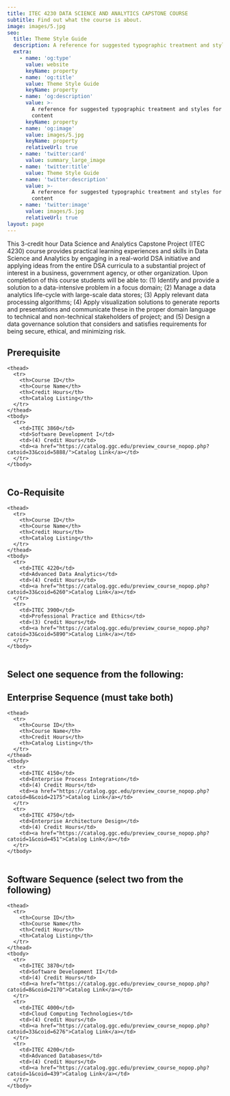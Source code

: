```yaml
---
title: ITEC 4230 DATA SCIENCE AND ANALYTICS CAPSTONE COURSE
subtitle: Find out what the course is about.
image: images/5.jpg
seo:
  title: Theme Style Guide
  description: A reference for suggested typographic treatment and styles for your content
  extra:
    - name: 'og:type'
      value: website
      keyName: property
    - name: 'og:title'
      value: Theme Style Guide
      keyName: property
    - name: 'og:description'
      value: >-
        A reference for suggested typographic treatment and styles for your
        content
      keyName: property
    - name: 'og:image'
      value: images/5.jpg
      keyName: property
      relativeUrl: true
    - name: 'twitter:card'
      value: summary_large_image
    - name: 'twitter:title'
      value: Theme Style Guide
    - name: 'twitter:description'
      value: >-
        A reference for suggested typographic treatment and styles for your
        content
    - name: 'twitter:image'
      value: images/5.jpg
      relativeUrl: true
layout: page
---
```


This 3-credit hour Data Science and Analytics Capstone Project (ITEC 4230) course provides practical learning experiences and skills in Data Science and Analytics by engaging in a real-world DSA initiative and applying ideas from the entire DSA curricula to a substantial project of interest in a business, government agency, or other organization. Upon completion of this course students will be able to: (1) Identify and provide a solution to a data-intensive problem in a focus domain; (2) Manage a data analytics life-cycle with large-scale data stores; (3) Apply relevant data processing algorithms; (4) Apply visualization solutions to generate reports and presentations and communicate these in the proper domain language to technical and non-technical stakeholders of project; and (5) Design a data governance solution that considers and satisfies requirements for being secure, ethical, and minimizing risk.

## Prerequisite 


<div class="responsive-table">
  <table>
     
    <thead>
      <tr>
        <th>Course ID</th> 
        <th>Course Name</th>
        <th>Credit Hours</th> 
        <th>Catalog Listing</th>
      </tr>
    </thead>
    <tbody>
      <tr>
        <td>ITEC 3860</td>
        <td>Software Development I</td> 
        <td>(4) Credit Hours</td> 
        <td><a href="https://catalog.ggc.edu/preview_course_nopop.php?catoid=33&coid=5888/">Catalog Link</a></td>
      </tr>
    </tbody>
    
  </table>
</div>

## Co-Requisite 


<div class="responsive-table">
  <table>
     
    <thead>
      <tr>
        <th>Course ID</th> 
        <th>Course Name</th>
        <th>Credit Hours</th> 
        <th>Catalog Listing</th>
      </tr>
    </thead>
    <tbody>
      <tr>
        <td>ITEC 4220</td>
        <td>Advanced Data Analytics</td> 
        <td>(4) Credit Hours</td> 
        <td><a href="https://catalog.ggc.edu/preview_course_nopop.php?catoid=33&coid=6260">Catalog Link</a></td>
      </tr>
      <tr>
        <td>ITEC 3900</td>
        <td>Professional Practice and Ethics</td> 
        <td>(3) Credit Hours</td> 
        <td><a href="https://catalog.ggc.edu/preview_course_nopop.php?catoid=33&coid=5890">Catalog Link</a></td>
      </tr>
    </tbody>
    
  </table>
</div>

## Select one sequence from the following:
## Enterprise Sequence (must take both)


<div class="responsive-table">
  <table>
     
    <thead>
      <tr>
        <th>Course ID</th> 
        <th>Course Name</th>
        <th>Credit Hours</th> 
        <th>Catalog Listing</th>
      </tr>
    </thead>
    <tbody>
      <tr>
        <td>ITEC 4150</td>
        <td>Enterprise Process Integration</td> 
        <td>(4) Credit Hours</td> 
        <td><a href="https://catalog.ggc.edu/preview_course_nopop.php?catoid=8&coid=2175">Catalog Link</a></td>
      </tr>
      <tr>
        <td>ITEC 4750</td>
        <td>Enterprise Architecture Design</td> 
        <td>(4) Credit Hours</td> 
        <td><a href="https://catalog.ggc.edu/preview_course_nopop.php?catoid=1&coid=451">Catalog Link</a></td>
      </tr>
    </tbody>
    
  </table>
</div>

## Software Sequence (select two from the following)


<div class="responsive-table">
  <table>
     
    <thead>
      <tr>
        <th>Course ID</th> 
        <th>Course Name</th>
        <th>Credit Hours</th> 
        <th>Catalog Listing</th>
      </tr>
    </thead>
    <tbody>
      <tr>
        <td>ITEC 3870</td>
        <td>Software Development II</td> 
        <td>(4) Credit Hours</td> 
        <td><a href="https://catalog.ggc.edu/preview_course_nopop.php?catoid=8&coid=2170">Catalog Link</a></td>
      </tr>
      <tr>
        <td>ITEC 4000</td>
        <td>Cloud Computing Technologies</td> 
        <td>(4) Credit Hours</td> 
        <td><a href="https://catalog.ggc.edu/preview_course_nopop.php?catoid=33&coid=6276">Catalog Link</a></td>
      </tr>
      <tr>
        <td>ITEC 4200</td>
        <td>Advanced Databases</td> 
        <td>(4) Credit Hours</td> 
        <td><a href="https://catalog.ggc.edu/preview_course_nopop.php?catoid=1&coid=439">Catalog Link</a></td>
      </tr>
    </tbody>
    
  </table>
</div>
